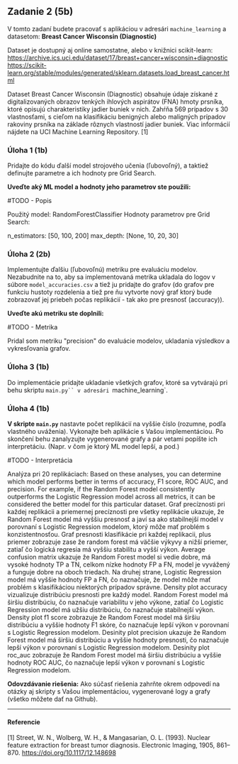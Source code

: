 ## Zadanie 2 (5b)

V tomto zadaní budete pracovať s aplikáciou v adresári `machine_learning` a datasetom: **Breast Cancer Wisconsin (Diagnostic)**

Dataset je dostupný aj online samostatne, alebo v knižnici scikit-learn: 
https://archive.ics.uci.edu/dataset/17/breast+cancer+wisconsin+diagnostic
https://scikit-learn.org/stable/modules/generated/sklearn.datasets.load_breast_cancer.html

Dataset Breast Cancer Wisconsin (Diagnostic) obsahuje údaje získané z digitalizovaných obrazov tenkých ihlových aspirátov (FNA) hmoty prsníka, ktoré opisujú charakteristiky jadier buniek v nich. Zahŕňa 569 prípadov s 30 vlastnosťami, s cieľom na klasifikáciu benigných alebo maligných prípadov rakoviny prsníka na základe rôznych vlastností jadier buniek. Viac informácií nájdete na UCI Machine Learning Repository. [1]

### Úloha 1 (1b)

Pridajte do kódu ďalší model strojového učenia (ľubovoľný), a taktiež definujte parametre a ich hodnoty pre Grid Search.

**Uveďte aký ML model a hodnoty jeho parametrov ste použili:**

#TODO - Popis

Použitý model: RandomForestClassifier Hodnoty parametrov pre Grid Search:
 
n_estimators: [50, 100, 200]
max_depth: [None, 10, 20, 30]

### Úloha 2 (2b)

Implementujte ďalšiu (ľubovoľnú) metriku pre evaluáciu modelov. Nezabudnite na to, aby sa implementovaná metrika ukladala do logov v súbore `model_accuracies.csv` a tiež ju pridajte do grafov (do grafov pre funkciu hustoty rozdelenia a tiež pre ňu vytvorte nový graf ktorý bude zobrazovať jej priebeh počas replikácií - tak ako pre presnosť (accuracy)).  

**Uveďte akú metriku ste doplnili:**

#TODO - Metrika

Pridal som metriku "precision" do evaluácie modelov, ukladania výsledkov a vykresľovania grafov.

### Úloha 3 (1b)

Do implementácie pridajte ukladanie všetkých grafov, ktoré sa vytvárajú pri behu skriptu `main.py`` v adresári `machine_learning`.

### Úloha 4 (1b)

**V skripte `main.py`** nastavte počet replikácií na vyššie číslo (rozumne, podľa vlastného uváženia). Vykonajte beh aplikácie s Vašou implementáciou. Po skončení behu zanalyzujte vygenerované grafy a pár vetami popíšte ich interpretáciu. (Napr. v čom je ktorý ML model lepší, a pod.)

#TODO - Interpretácia

Analýza pri 20 replikáciach:
Based on these analyses, you can determine which model performs better in terms of accuracy, F1 score, ROC AUC, and precision. For example, if the Random Forest model consistently outperforms the Logistic Regression model across all metrics, it can be considered the better model for this particular dataset.
Graf precíznosti pri každej replikácii a priemernej precíznosti pre všetky replikácie ukazuje, že Random Forest model má vyššiu presnosť a javí sa ako stabilnejší model v porovnaní s Logistic Regression modelom, ktorý môže mať problém s konzistentnosťou.
Graf presnosti klasifikácie pri každej replikacii, plus priemer zobrazuje zase že random forest má väčšie výkyvy a nižší priemer, zatiaľ čo logická regresia má vyššiu stabilitu a vyšší výkon.
Average confusion matrix ukazuje že Random Forest model si vedie dobre, má vysoké hodnoty TP a TN, celkom nízke hodnoty FP a FN, model je vyvážený a funguje dobre na oboch triedach. Na druhej strane, Logistic Regression model má vyššie hodnoty FP a FN, čo naznačuje, že model môže mať problém s klasifikáciou niektorých prípadov správne.
Density plot accuracy vizualizuje distribúciu presnosti pre každý model. Random Forest model má širšiu distribúciu, čo naznačuje variabilitu v jeho výkone, zatiaľ čo Logistic Regression model má užšiu distribúciu, čo naznačuje stabilnejší výkon.
Density plot f1 score zobrazuje že Random Forest model má širšiu distribúciu a vyššie hodnoty F1 skóre, čo naznačuje lepší výkon v porovnaní s Logistic Regression modelom.
Desinity plot precision ukazuje že Random Forest model má širšiu distribúciu a vyššie hodnoty presnosti, čo naznačuje lepší výkon v porovnaní s Logistic Regression modelom.
Desinity plot roc_auc zobrazuje že Random Forest model má širšiu distribúciu a vyššie hodnoty ROC AUC, čo naznačuje lepší výkon v porovnaní s Logistic Regression modelom.

**Odovzdávanie riešenia:** Ako súčasť riešenia zahrňte okrem odpovedí na otázky aj skripty s Vašou implementáciou, vygenerované logy a grafy (všetko môžete dať na Github).

----

#### Referencie

[1] Street, W. N., Wolberg, W. H., & Mangasarian, O. L. (1993). Nuclear feature extraction for breast tumor diagnosis. Electronic Imaging, 1905, 861–870. https://doi.org/10.1117/12.148698
